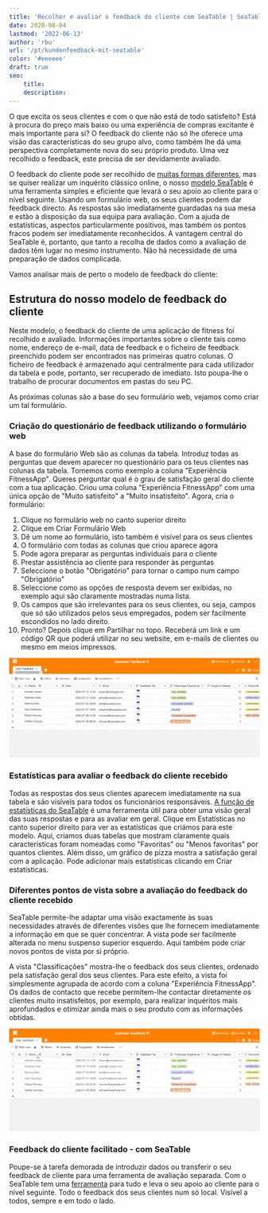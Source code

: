 ```yaml
---
title: 'Recolher e avaliar o feedback do cliente com SeaTable | SeaTable'
date: 2020-08-04
lastmod: '2022-06-13'
author: 'rbu'
url: '/pt/kundenfeedback-mit-seatable'
color: '#eeeeee'
draft: true
seo:
    title:
    description:
---
```


O que excita os seus clientes e com o que não está de todo satisfeito? Está à procura do preço mais baixo ou uma experiência de compras excitante é mais importante para si? O feedback do cliente não só lhe oferece uma visão das características do seu grupo alvo, como também lhe dá uma perspectiva completamente nova do seu próprio produto. Uma vez recolhido o feedback, este precisa de ser devidamente avaliado.

O feedback do cliente pode ser recolhido de [muitas formas diferentes](https://blog.hubspot.de/service/kundenfeedback), mas se quiser realizar um inquérito clássico online, o nosso [modelo SeaTable](https://seatable.io/pt/vorlage/ku9n1tyosmmho-8trn7rdg/) é uma ferramenta simples e eficiente que levará o seu apoio ao cliente para o nível seguinte. Usando um formulário web, os seus clientes podem dar feedback directo. As respostas são imediatamente guardadas na sua mesa e estão à disposição da sua equipa para avaliação. Com a ajuda de estatísticas, aspectos particularmente positivos, mas também os pontos fracos podem ser imediatamente reconhecidos. A vantagem central do SeaTable é, portanto, que tanto a recolha de dados como a avaliação de dados têm lugar no mesmo instrumento. Não há necessidade de uma preparação de dados complicada.

Vamos analisar mais de perto o modelo de feedback do cliente:

## Estrutura do nosso modelo de feedback do cliente

Neste modelo, o feedback do cliente de uma aplicação de fitness foi recolhido e avaliado. Informações importantes sobre o cliente tais como nome, endereço de e-mail, data de feedback e o ficheiro de feedback preenchido podem ser encontrados nas primeiras quatro colunas. O ficheiro de feedback é armazenado aqui centralmente para cada utilizador da tabela e pode, portanto, ser recuperado de imediato. Isto poupa-lhe o trabalho de procurar documentos em pastas do seu PC.

As próximas colunas são a base do seu formulário web, vejamos como criar um tal formulário.

### Criação do questionário de feedback utilizando o formulário web

A base do formulário Web são as colunas da tabela. Introduz todas as perguntas que devem aparecer no questionário para os teus clientes nas colunas da tabela. Tomemos como exemplo a coluna "Experiência FitnessApp". Queres perguntar qual é o grau de satisfação geral do cliente com a tua aplicação. Criou uma coluna "Experiência FitnessApp" com uma única opção de "Muito satisfeito" a "Muito insatisfeito". Agora, cria o formulário:

1. Clique no formulário web no canto superior direito
2. Clique em Criar Formulário Web
3. Dê um nome ao formulário, isto também é visível para os seus clientes
4. O formulário com todas as colunas que criou aparece agora
5. Pode agora preparar as perguntas individuais para o cliente
6. Prestar assistência ao cliente para responder às perguntas
7. Seleccione o botão "Obrigatório" para tornar o campo num campo "Obrigatório"
8. Seleccione como as opções de resposta devem ser exibidas, no exemplo aqui são claramente mostradas numa lista.
9. Os campos que são irrelevantes para os seus clientes, ou seja, campos que só são utilizados pelos seus empregados, podem ser facilmente escondidos no lado direito.
10. Pronto? Depois clique em Partilhar no topo. Receberá um link e um código QR que poderá utilizar no seu website, em e-mails de clientes ou mesmo em meios impressos.

![Formulário web de criação de feedback do cliente](images/Kundenfeedback-Formularerstellung-langsamer-1.gif)

### Estatísticas para avaliar o feedback do cliente recebido

Todas as respostas dos seus clientes aparecem imediatamente na sua tabela e são visíveis para todos os funcionários responsáveis. [A função de estatísticas do SeaTable](https://seatable.io/pt/docs/handbuch/seatable-nutzen/statistiken/) é uma ferramenta útil para obter uma visão geral das suas respostas e para as avaliar em geral. Clique em Estatísticas no canto superior direito para ver as estatísticas que criámos para este modelo. Aqui, criamos duas tabelas que mostram claramente quais características foram nomeadas como "Favoritas" ou "Menos favoritas" por quantos clientes. Além disso, um gráfico de pizza mostra a satisfação geral com a aplicação. Pode adicionar mais estatísticas clicando em Criar estatísticas.

### Diferentes pontos de vista sobre a avaliação do feedback do cliente recebido

SeaTable permite-lhe adaptar uma visão exactamente às suas necessidades através de diferentes visões que lhe fornecem imediatamente a informação em que se quer concentrar. A vista pode ser facilmente alterada no menu suspenso superior esquerdo. Aqui também pode criar novos pontos de vista por si próprio.

A vista "Classificações" mostra-lhe o feedback dos seus clientes, ordenado pela satisfação geral dos seus clientes. Para este efeito, a vista foi simplesmente agrupada de acordo com a coluna "Experiência FitnessApp". Os dados de contacto que recebe permitem-lhe contactar diretamente os clientes muito insatisfeitos, por exemplo, para realizar inquéritos mais aprofundados e otimizar ainda mais o seu produto com as informações obtidas.

![](images/Kundenfeedback-unterschiedliche-Ansichten-langsamer-1.gif)

### Feedback do cliente facilitado - com SeaTable

Poupe-se à tarefa demorada de introduzir dados ou transferir o seu feedback de cliente para uma ferramenta de avaliação separada. Com o SeaTable tem uma [ferramenta](https://seatable.io/pt/vorlage/ku9n1tyosmmho-8trn7rdg/) para tudo e leva o seu apoio ao cliente para o nível seguinte. Todo o feedback dos seus clientes num só local. Visível a todos, sempre e em todo o lado.
